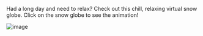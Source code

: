 Had a long day and need to relax? Check out this chill, relaxing virtual snow globe.
Click on the snow globe to see the animation!

![image](https://github.com/user-attachments/assets/acc6daea-4c5f-4790-847d-86ea1607d438)
